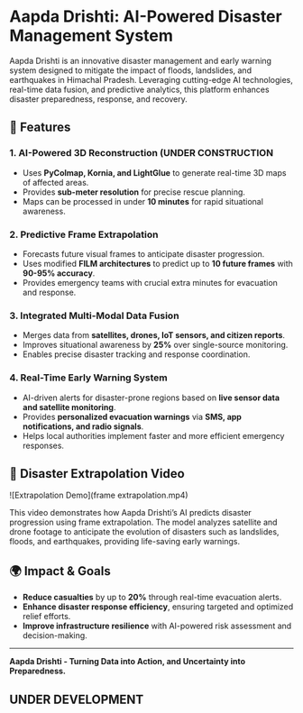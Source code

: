 # Aapda Drishti: AI-Powered Disaster Management System

Aapda Drishti is an innovative disaster management and early warning system designed to mitigate the impact of floods, landslides, and earthquakes in Himachal Pradesh. Leveraging cutting-edge AI technologies, real-time data fusion, and predictive analytics, this platform enhances disaster preparedness, response, and recovery.

## 🚀 Features

### **1. AI-Powered 3D Reconstruction** (UNDER CONSTRUCTION
- Uses **PyColmap, Kornia, and LightGlue** to generate real-time 3D maps of affected areas.
- Provides **sub-meter resolution** for precise rescue planning.
- Maps can be processed in under **10 minutes** for rapid situational awareness.

### **2. Predictive Frame Extrapolation**
- Forecasts future visual frames to anticipate disaster progression.
- Uses modified **FILM architectures** to predict up to **10 future frames** with **90-95% accuracy**.
- Provides emergency teams with crucial extra minutes for evacuation and response.

### **3. Integrated Multi-Modal Data Fusion**
- Merges data from **satellites, drones, IoT sensors, and citizen reports**.
- Improves situational awareness by **25%** over single-source monitoring.
- Enables precise disaster tracking and response coordination.

### **4. Real-Time Early Warning System**
- AI-driven alerts for disaster-prone regions based on **live sensor data and satellite monitoring**.
- Provides **personalized evacuation warnings** via **SMS, app notifications, and radio signals**.
- Helps local authorities implement faster and more efficient emergency responses.


## 🎥 Disaster Extrapolation Video
![Extrapolation Demo](frame extrapolation.mp4)

This video demonstrates how Aapda Drishti’s AI predicts disaster progression using frame extrapolation. The model analyzes satellite and drone footage to anticipate the evolution of disasters such as landslides, floods, and earthquakes, providing life-saving early warnings.

## 🌍 Impact & Goals
- **Reduce casualties** by up to **20%** through real-time evacuation alerts.
- **Enhance disaster response efficiency**, ensuring targeted and optimized relief efforts.
- **Improve infrastructure resilience** with AI-powered risk assessment and decision-making.



---
**Aapda Drishti - Turning Data into Action, and Uncertainty into Preparedness.**


## UNDER DEVELOPMENT

